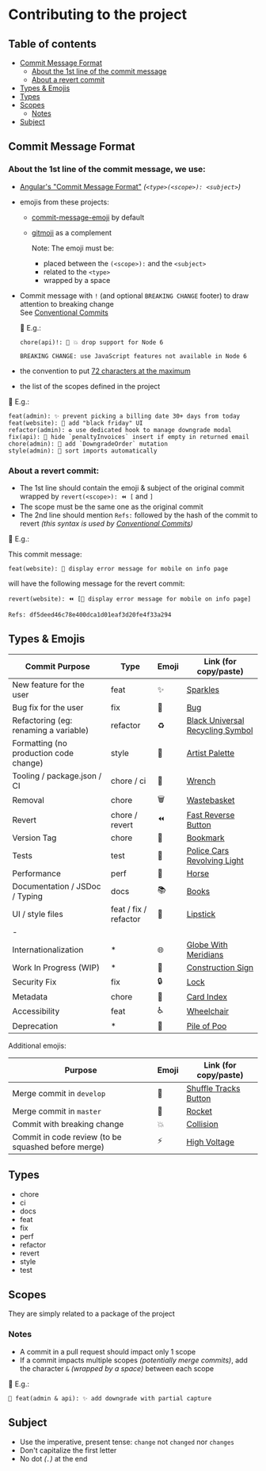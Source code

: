 # Contributing to the project

## Table of contents

- [Commit Message Format](#format)
  - [About the 1st line of the commit message](#format-1)
  - [About a revert commit](#format-2)
- [Types & Emojis](#emojis)
- [Types](#types)
- [Scopes](#scopes)
  - [Notes](#scopes-1)
- [Subject](#subject)

## <a name="format"></a> Commit Message Format

### <a name="format-1"></a> About the 1st line of the commit message, we use:

- [Angular's "Commit Message Format"](https://github.com/angular/angular/blob/master/CONTRIBUTING.md#commit) _(`<type>(<scope>): <subject>`)_
- emojis from these projects:

  - [commit-message-emoji](https://github.com/dannyfritz/commit-message-emoji#which-emoji-to-use-) by default
  - [gitmoji](https://gitmoji.dev/) as a complement

    Note: The emoji must be:

    - placed between the `(<scope>):` and the `<subject>`
    - related to the `<type>`
    - wrapped by a space

- Commit message with `!` (and optional `BREAKING CHANGE` footer) to draw attention to breaking change\
  See [Conventional Commits](https://www.conventionalcommits.org/en/v1.0.0/#commit-message-with-both--and-breaking-change-footer)

  📝 E.g.:

  ```
  chore(api)!: 🔧 💥 drop support for Node 6

  BREAKING CHANGE: use JavaScript features not available in Node 6
  ```

- the convention to put [72 characters at the maximum](https://www.midori-global.com/blog/2018/04/02/git-50-72-rule)
- the list of the scopes defined in the project

📝 E.g.:

```
feat(admin): ✨ prevent picking a billing date 30+ days from today
feat(website): 💄 add "black friday" UI
refactor(admin): ♻️ use dedicated hook to manage downgrade modal
fix(api): 🐛 hide `penaltyInvoices` insert if empty in returned email
chore(admin): 🔧 add `DowngradeOrder` mutation
style(admin): 🎨 sort imports automatically
```

### <a name="format-2"></a> About a revert commit:

- The 1st line should contain the emoji & subject of the original commit wrapped by `revert(<scope>): ⏪ [` and `]`
- The scope must be the same one as the original commit
- The 2nd line should mention `Refs:` followed by the hash of the commit to revert _(this syntax is used by [Conventional Commits](https://www.conventionalcommits.org/en/v1.0.0/#how-does-conventional-commits-handle-revert-commits))_

📝 E.g.:

This commit message:

```
feat(website): 💄 display error message for mobile on info page
```

will have the following message for the revert commit:

```
revert(website): ⏪ [💄 display error message for mobile on info page]

Refs: df5deed46c78e400dca1d01eaf3d20fe4f33a294
```

## <a name="emojis"></a> Types & Emojis

| Commit Purpose                         | Type                  | Emoji | Link (for copy/paste)                                                                        |
| -------------------------------------- | --------------------- | ----- | -------------------------------------------------------------------------------------------- |
| New feature for the user               | feat                  | ✨    | [Sparkles](https://emojipedia.org/sparkles/)                                                 |
| Bug fix for the user                   | fix                   | 🐛    | [Bug](https://emojipedia.org/bug/)                                                           |
| Refactoring (eg: renaming a variable)  | refactor              | ♻️    | [Black Universal Recycling Symbol](https://emojipedia.org/black-universal-recycling-symbol/) |
| Formatting (no production code change) | style                 | 🎨    | [Artist Palette](https://emojipedia.org/artist-palette/)                                     |
| Tooling / package.json / CI            | chore / ci            | 🔧    | [Wrench](https://emojipedia.org/wrench/)                                                     |
| Removal                                | chore                 | 🗑️    | [Wastebasket](https://emojipedia.org/wastebasket/)                                           |
| Revert                                 | chore / revert        | ⏪    | [Fast Reverse Button](https://emojipedia.org/fast-reverse-button/)                           |
| Version Tag                            | chore                 | 🔖    | [Bookmark](https://emojipedia.org/bookmark/)                                                 |
| Tests                                  | test                  | 🚨    | [Police Cars Revolving Light](https://emojipedia.org/police-cars-revolving-light/)           |
| Performance                            | perf                  | 🐎    | [Horse](https://emojipedia.org/horse/)                                                       |
| Documentation / JSDoc / Typing         | docs                  | 📚    | [Books](https://emojipedia.org/books/)                                                       |
| UI / style files                       | feat / fix / refactor | 💄    | [Lipstick](https://emojipedia.org/lipstick/)                                                 |
| -                                      |                       |       |                                                                                              |
| Internationalization                   | \*                    | 🌐    | [Globe With Meridians](https://emojipedia.org/globe-with-meridians/)                         |
| Work In Progress (WIP)                 | \*                    | 🚧    | [Construction Sign](https://emojipedia.org/construction-sign/)                               |
| Security Fix                           | fix                   | 🔒    | [Lock](https://emojipedia.org/lock/)                                                         |
| Metadata                               | chore                 | 📇    | [Card Index](https://emojipedia.org/card-index/)                                             |
| Accessibility                          | feat                  | ♿    | [Wheelchair](https://emojipedia.org/wheelchair-symbol/)                                      |
| Deprecation                            | \*                    | 💩    | [Pile of Poo](https://emojipedia.org/pile-of-poo/)                                           |

Additional emojis:

| Purpose                                             | Emoji | Link (for copy/paste)                                                  |
| --------------------------------------------------- | ----- | ---------------------------------------------------------------------- |
| Merge commit in `develop`                           | 🔀    | [Shuffle Tracks Button](https://emojipedia.org/shuffle-tracks-button/) |
| Merge commit in `master`                            | 🚀    | [Rocket](https://emojipedia.org/rocket/)                               |
| Commit with breaking change                         | 💥    | [Collision](https://emojipedia.org/collision/)                         |
| Commit in code review (to be squashed before merge) | ⚡    | [High Voltage](https://emojipedia.org/high-voltage/)                   |

## <a name="types"></a> Types

- chore
- ci
- docs
- feat
- fix
- perf
- refactor
- revert
- style
- test

## <a name="scopes"></a> Scopes

They are simply related to a package of the project

### <a name="scopes-1"></a> Notes

- A commit in a pull request should impact only 1 scope
- If a commit impacts multiple scopes _(potentially merge commits)_, add the character `&` _(wrapped by a space)_ between each scope

📝 E.g.:

```
🔀 feat(admin & api): ✨ add downgrade with partial capture
```

## <a name="subject"></a> Subject

- Use the imperative, present tense: `change` not `changed` nor `changes`
- Don't capitalize the first letter
- No dot _(`.`)_ at the end
